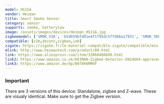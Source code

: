 ```yaml
---
model: HS1SA
vendor: Heiman
title: Smart Smoke Sensor
category: sensor
supports: smoke, batterylow
image: /assets/images/devices/Heiman_HS1SA.jpg
zigbeemodel: ['SMOK_V16', 'b5db59bfd81e4f1f95dc57fdbba17931', 'SMOK_YDLV10', 'SmokeSensor-EM', 'SmokeSensor-N', 'SmokeSensor-N-3.0', 'Smoke', 'SmokeSensor-EF-3.0']
compatible: [z2m,deconz,zigbee,iob]
zigate: https://zigate.fr/le-materiel-compatible-zigate/compatible/minidtecteurdefume-certifice
mlink: http://www.heimantech.com/product/89.html
link: https://www.aliexpress.com/item/33060466600.html
link2: https://www.amazon.co.uk/HEIMAN-Zigbee-Detector-EN14604-approved/dp/B078K6MM4F
link3: https://www.amazon.de/dp/B078K6MM4F
---
```

### Important
There are 3 versions of this device: Standalone, zigbee and Z-wave. These are visualy identical. Make sure to get the Zigbee version.